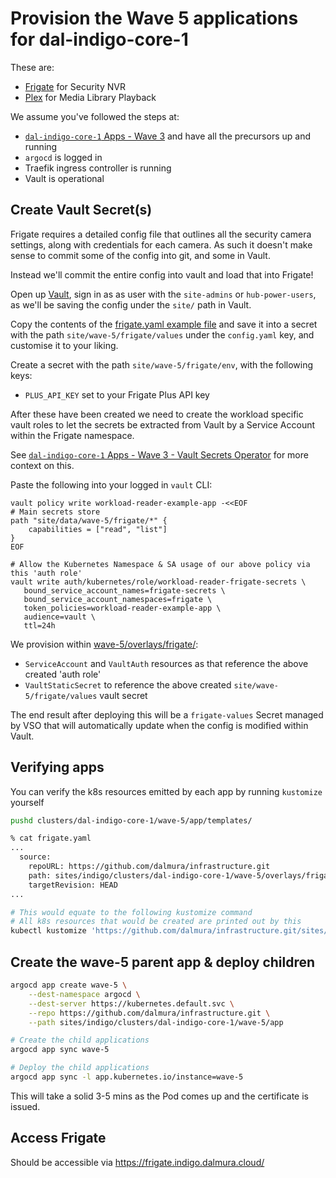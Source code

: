 # Provision the Wave 5 applications for dal-indigo-core-1

These are:
* [Frigate](https://frigate.video/) for Security NVR
* [Plex](https://www.plex.tv/) for Media Library Playback

We assume you've followed the steps at:
* [`dal-indigo-core-1` Apps - Wave 3](INDIGO-CORE-1-APPS-WAVE-3.md) and have all the precursors up and running
* `argocd` is logged in
* Traefik ingress controller is running
* Vault is operational

## Create Vault Secret(s)

Frigate requires a detailed config file that outlines all the security camera settings, along with credentials for each camera. As such it doesn't make sense to commit some of the config into git, and some in Vault.

Instead we'll commit the entire config into vault and load that into Frigate!

Open up [Vault](https://vault.indigo.dalmura.cloud/), sign in as as user with the `site-admins` or `hub-power-users`, as we'll be saving the config under the `site/` path in Vault.

Copy the contents of the [frigate.yaml example file](examples/indigo-core-1-apps-wave-5-frigate.yaml) and save it into a secret with the path `site/wave-5/frigate/values` under the `config.yaml` key, and customise it to your liking.

Create a secret with the path `site/wave-5/frigate/env`, with the following keys:
* `PLUS_API_KEY` set to your Frigate Plus API key

After these have been created we need to create the workload specific vault roles to let the secrets be extracted from Vault by a Service Account within the Frigate namespace.

See [`dal-indigo-core-1` Apps - Wave 3 - Vault Secrets Operator](INDIGO-CORE-1-APPS-WAVE-3-VAULT-SECRETS-OPERATOR.md) for more context on this.

Paste the following into your logged in `vault` CLI:
```
vault policy write workload-reader-example-app -<<EOF
# Main secrets store
path "site/data/wave-5/frigate/*" {
    capabilities = ["read", "list"]
}
EOF

# Allow the Kubernetes Namespace & SA usage of our above policy via this 'auth role'
vault write auth/kubernetes/role/workload-reader-frigate-secrets \
   bound_service_account_names=frigate-secrets \
   bound_service_account_namespaces=frigate \
   token_policies=workload-reader-example-app \
   audience=vault \
   ttl=24h
```

We provision within [wave-5/overlays/frigate/](sites/indigo/clusters/dal-indigo-core-1/wave-5/overlays/frigate/):
* `ServiceAccount` and `VaultAuth` resources as that reference the above created 'auth role'
* `VaultStaticSecret` to reference the above created `site/wave-5/frigate/values` vault secret

The end result after deploying this will be a `frigate-values` Secret managed by VSO that will automatically update when the config is modified within Vault.

## Verifying apps

You can verify the k8s resources emitted by each app by running `kustomize` yourself
```bash
pushd clusters/dal-indigo-core-1/wave-5/app/templates/

% cat frigate.yaml
...
  source:
    repoURL: https://github.com/dalmura/infrastructure.git
    path: sites/indigo/clusters/dal-indigo-core-1/wave-5/overlays/frigate
    targetRevision: HEAD
...

# This would equate to the following kustomize command
# All k8s resources that would be created are printed out by this
kubectl kustomize 'https://github.com/dalmura/infrastructure.git/sites/indigo/clusters/dal-indigo-core-1/wave-5/overlays/frigate?ref=HEAD'
```

## Create the wave-5 parent app & deploy children
```bash
argocd app create wave-5 \
    --dest-namespace argocd \
    --dest-server https://kubernetes.default.svc \
    --repo https://github.com/dalmura/infrastructure.git \
    --path sites/indigo/clusters/dal-indigo-core-1/wave-5/app

# Create the child applications
argocd app sync wave-5

# Deploy the child applications
argocd app sync -l app.kubernetes.io/instance=wave-5
```

This will take a solid 3-5 mins as the Pod comes up and the certificate is issued.

## Access Frigate

Should be accessible via https://frigate.indigo.dalmura.cloud/
